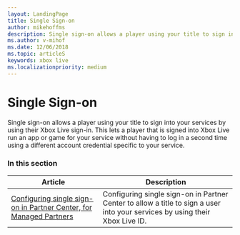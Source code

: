 ```yaml
---
layout: LandingPage
title: Single Sign-on
author: mikehoffms
description: Single sign-on allows a player using your title to sign into your services by using their Xbox Live sign-in.
ms.author: v-mihof
ms.date: 12/06/2018
ms.topic: articleS
keywords: xbox live
ms.localizationpriority: medium
---
```


# Single Sign-on

Single sign-on allows a player using your title to sign into your services by using their Xbox Live sign-in.
This lets a player that is signed into Xbox Live run an app or game for your service without having to log in a second time using a different account credential specific to your service.


### In this section

| Article | Description |
|---------|-------------|
| [Configuring single sign-on in Partner Center, for Managed Partners](live-single-sign-on.md) | Configuring single sign-on in Partner Center to allow a title to sign a user into your services by using their Xbox Live ID. |
